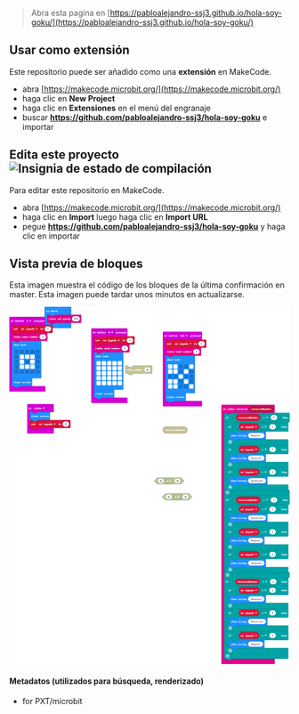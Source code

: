 
> Abra esta pagina en [https://pabloalejandro-ssj3.github.io/hola-soy-goku/](https://pabloalejandro-ssj3.github.io/hola-soy-goku/)

## Usar como extensión

Este repositorio puede ser añadido como una **extensión** en MakeCode.

* abra [https://makecode.microbit.org/](https://makecode.microbit.org/)
* haga clic en **New Project**
* haga clic en **Extensiones** en el menú del engranaje
* buscar **https://github.com/pabloalejandro-ssj3/hola-soy-goku** e importar

## Edita este proyecto ![Insignia de estado de compilación](https://github.com/pabloalejandro-ssj3/hola-soy-goku/workflows/MakeCode/badge.svg)

Para editar este repositorio en MakeCode.

* abra [https://makecode.microbit.org/](https://makecode.microbit.org/)
* haga clic en **Import** luego haga clic en **Import URL**
* pegue **https://github.com/pabloalejandro-ssj3/hola-soy-goku** y haga clic en importar

## Vista previa de bloques

Esta imagen muestra el código de los bloques de la última confirmación en master.
Esta imagen puede tardar unos minutos en actualizarse.

![Una vista renderizada de los bloques](https://github.com/pabloalejandro-ssj3/hola-soy-goku/raw/master/.github/makecode/blocks.png)

#### Metadatos (utilizados para búsqueda, renderizado)

* for PXT/microbit
<script src="https://makecode.com/gh-pages-embed.js"></script><script>makeCodeRender("{{ site.makecode.home_url }}", "{{ site.github.owner_name }}/{{ site.github.repository_name }}");</script>
